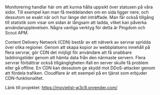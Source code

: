 Monitorering handlar här om att kunna hålla uppsikt över statusen på våra sidor. Till exempel kan man få meddelanden om en sida ligger nere, och dessutom se exakt när och hur länge det inträffade. Man får också tillgång till statistik som visar om sidan är långsam att ladda, vilket kan påverka användarupplevelsen. Några vanliga verktyg för detta är Pingdom och Scout APM.

Content Delivery Network (CDN) består av ett nätverk av servrar spridda över olika regioner. Genom att skapa kopior av webbplatsens innehåll på flera servrar, gör CDN det möjligt för användare att få snabbare laddningstider genom att hämta data från den närmaste servern. Flera servrar förbättrar också tillgängligheten ifall en server skulle få problem eller gå offline. En CDN kan dessutom ge skydd mot DDoS-attacker genom att fördela trafiken. Cloudflare är ett exempel på en tjänst som erbjuder CDN-funktionalitet.

Länk till projektet: https://movielist-w3c9.onrender.com/
